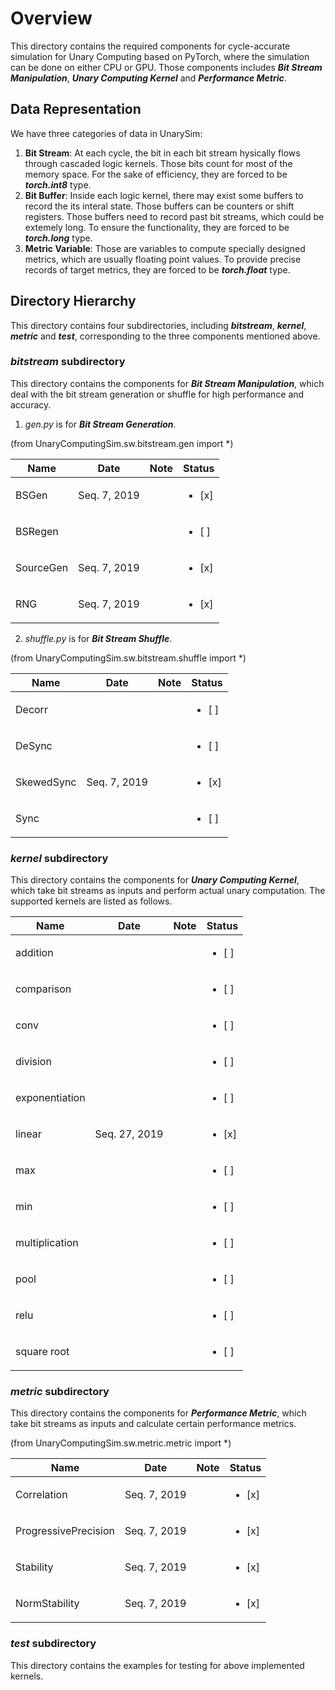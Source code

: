 # Overview
This directory contains the required components for cycle-accurate simulation for Unary Computing based on PyTorch, where the simulation can be done on either CPU or GPU.
Those components includes _**Bit Stream Manipulation**_, _**Unary Computing Kernel**_ and _**Performance Metric**_.

## Data Representation
We have three categories of data in UnarySim:
1. **Bit Stream**: At each cycle, the bit in each bit stream hysically flows through cascaded logic kernels. Those bits count for most of the memory space. For the sake of efficiency, they are forced to be _**torch.int8**_ type.
2. **Bit Buffer**: Inside each logic kernel, there may exist some buffers to record the its interal state. Those buffers can be counters or shift registers. Those buffers need to record past bit streams, which could be extemely long. To ensure the functionality, they are forced to be _**torch.long**_ type.
3. **Metric Variable**: Those are variables to compute specially designed metrics, which are usually floating point values. To provide precise records of target metrics, they are forced to be _**torch.float**_ type.

## Directory Hierarchy
This directory contains four subdirectories, including _**bitstream**_, _**kernel**_,  _**metric**_ and _**test**_, corresponding to the three components mentioned above.

### _bitstream_ subdirectory
This directory contains the components for _**Bit Stream Manipulation**_, which deal with the bit stream generation or shuffle for high performance and accuracy.

1. _gen.py_ is for _**Bit Stream Generation**_.

(from UnaryComputingSim.sw.bitstream.gen import \*)

| Name                 | Date          | Note          | Status                 |
| -------------------- | ------------- | ------------- | ---------------------- |
| BSGen                | Seq. 7, 2019  |               | <ul><li>[x] </li></ul> |
| BSRegen              |               |               | <ul><li>[ ] </li></ul> |
| SourceGen            | Seq. 7, 2019  |               | <ul><li>[x] </li></ul> |
| RNG                  | Seq. 7, 2019  |               | <ul><li>[x] </li></ul> |


2. _shuffle.py_ is for _**Bit Stream Shuffle**_.

(from UnaryComputingSim.sw.bitstream.shuffle import \*)

| Name                 | Date          | Note          | Status                 |
| -------------------- | ------------- | ------------- | ---------------------- |
| Decorr               |               |               | <ul><li>[ ] </li></ul> |
| DeSync               |               |               | <ul><li>[ ] </li></ul> |
| SkewedSync           | Seq. 7, 2019  |               | <ul><li>[x] </li></ul> |
| Sync                 |               |               | <ul><li>[ ] </li></ul> |


### _kernel_ subdirectory
This directory contains the components for _**Unary Computing Kernel**_, which take bit streams as inputs and perform actual unary computation. The supported kernels are listed as follows.

| Name                 | Date          | Note          | Status                 |
| -------------------- | ------------- | ------------- | ---------------------- |
| addition             |               |               | <ul><li>[ ] </li></ul> |
| comparison           |               |               | <ul><li>[ ] </li></ul> |
| conv                 |               |               | <ul><li>[ ] </li></ul> |
| division             |               |               | <ul><li>[ ] </li></ul> |
| exponentiation       |               |               | <ul><li>[ ] </li></ul> |
| linear               | Seq. 27, 2019 |               | <ul><li>[x] </li></ul> |
| max                  |               |               | <ul><li>[ ] </li></ul> |
| min                  |               |               | <ul><li>[ ] </li></ul> |
| multiplication       |               |               | <ul><li>[ ] </li></ul> |
| pool                 |               |               | <ul><li>[ ] </li></ul> |
| relu                 |               |               | <ul><li>[ ] </li></ul> |
| square root          |               |               | <ul><li>[ ] </li></ul> |


### _metric_ subdirectory
This directory contains the components for  _**Performance Metric**_, which take bit streams as inputs and calculate certain performance metrics.

(from UnaryComputingSim.sw.metric.metric import \*)

| Name                 | Date          | Note          | Status                 |
| -------------------- | ------------- | ------------- | ---------------------- |
| Correlation          | Seq. 7, 2019  |               | <ul><li>[x] </li></ul> |
| ProgressivePrecision | Seq. 7, 2019  |               | <ul><li>[x] </li></ul> |
| Stability            | Seq. 7, 2019  |               | <ul><li>[x] </li></ul> |
| NormStability        | Seq. 7, 2019  |               | <ul><li>[x] </li></ul> |


### _test_ subdirectory
This directory contains the examples for testing for above implemented kernels.
